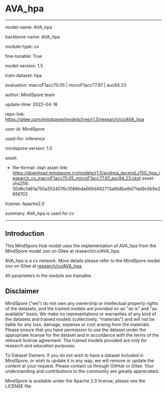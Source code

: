 # AVA_hpa

---

model-name: AVA_hpa

backbone-name: AVA_hpa

module-type: cv

fine-tunable: True

model-version: 1.5

train-dataset: hpa

evaluation: macroF1acc70.05 | microF1acc77.97 | auc94.23

author: MindSpore team

update-time: 2022-04-18

repo-link: <https://gitee.com/mindspore/models/tree/r1.5/research/cv/AVA_hpa>

user-id: MindSpore

used-for: inference

mindspore-version: 1.5

asset:

-
    file-format: ckpt
    asset-link: <https://download.mindspore.cn/models/r1.5/avahpa_ascend_v150_hpa_research_cv_macroF1acc70.05_microF1acc77.97_auc94.23.ckpt>
    asset-sha256: 50d6c1d61a750a3524076c1088bda669d492713a6b8be9d71dd9c6b5e2656102

license: Apache2.0

summary: AVA_hpa is used for cv

---

## Introduction

This MindSpore Hub model uses the implementation of AVA_hpa from the MindSpore model zoo on Gitee at research/cv/AVA_hpa.

AVA_hpa is a cv network. More details please refer to the MindSpore model zoo on Gitee at [research/cv/AVA_hpa](https://gitee.com/mindspore/models/blob/r1.5/research/cv/AVA_hpa/README.md).

All parameters in the module are trainable.

## Disclaimer

MindSpore ("we") do not own any ownership or intellectual property rights of the datasets, and the trained models are provided on an "as is" and "as available" basis. We make no representations or warranties of any kind of the datasets and trained models (collectively, “materials”) and will not be liable for any loss, damage, expense or cost arising from the materials. Please ensure that you have permission to use the dataset under the appropriate license for the dataset and in accordance with the terms of the relevant license agreement. The trained models provided are only for research and education purposes.

To Dataset Owners: If you do not wish to have a dataset included in MindSpore, or wish to update it in any way, we will remove or update the content at your request. Please contact us through GitHub or Gitee. Your understanding and contributions to the community are greatly appreciated.

MindSpore is available under the Apache 2.0 license, please see the LICENSE file.

